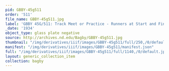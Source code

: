 ```yaml
---
pid: GBBY-45g511
order: '511'
file_name: GBBY-45g511.jpg
label: 'GBBY 45G/511: Track Meet or Practice - Runners at Start and Finish - 1934'
_date: '1934'
object_type: glass plate negative
source: http://archives.nd.edu/Bagby/GBBY-45g511.jpg
thumbnail: "/img/derivatives/iiif/images/GBBY-45g511/full/250,/0/default.jpg"
manifest: "/img/derivatives/iiif/images/GBBY-45g511/manifest.json"
full: "/img/derivatives/iiif/images/GBBY-45g511/full/1140,/0/default.jpg"
layout: generic_collection_item
collection: bagby
---
```

